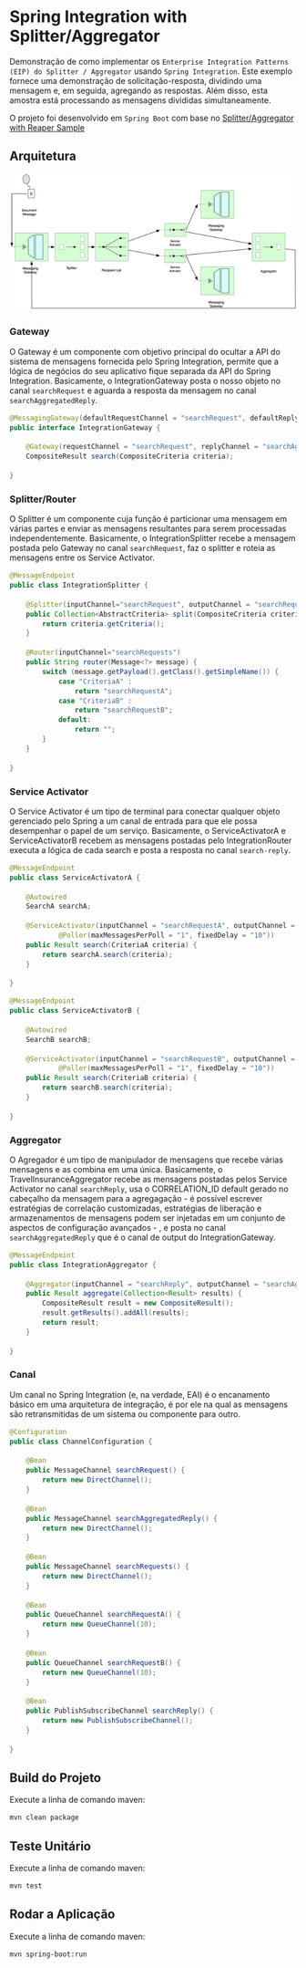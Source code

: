 # Spring Integration with Splitter/Aggregator

Demonstração de como implementar os ```Enterprise Integration Patterns (EIP) do Splitter / Aggregator``` usando ```Spring Integration```. Este exemplo fornece uma demonstração de solicitação-resposta, dividindo uma mensagem e, em seguida, agregando as respostas. Além disso, esta amostra está processando as mensagens divididas simultaneamente. 

O projeto foi desenvolvido em ```Spring Boot``` com base no [Splitter/Aggregator with Reaper Sample](http://github.com/spring-projects/spring-integration-samples/tree/master/intermediate/splitter-aggregator-reaper "Splitter/Aggregator with Reaper Sample") 

## Arquitetura
![Arquitetura spring-integration-splitter-aggregator](/src/main/resources/docs/splitter-aggregator.png)

### Gateway
O Gateway é um componente com objetivo principal do ocultar a API do sistema de mensagens fornecida pelo Spring Integration, permite que a lógica de negócios do seu aplicativo fique separada da API do Spring Integration. Basicamente, o IntegrationGateway posta o nosso objeto no canal ```searchRequest``` e aguarda a resposta da mensagem no canal ``` searchAggregatedReply ```.
```java
@MessagingGateway(defaultRequestChannel = "searchRequest", defaultReplyChannel = "searchAggregatedReply", defaultReplyTimeout = "20000")
public interface IntegrationGateway {
	
	@Gateway(requestChannel = "searchRequest", replyChannel = "searchAggregatedReply")
	CompositeResult search(CompositeCriteria criteria);

}
```
### Splitter/Router
O Splitter é um componente cuja função é particionar uma mensagem em várias partes e enviar as mensagens resultantes para serem processadas independentemente. Basicamente, o IntegrationSplitter recebe a mensagem postada pelo Gateway no canal ``` searchRequest ```, faz o splitter e roteia as mensagens entre os Service Activator.
```java
@MessageEndpoint
public class IntegrationSplitter {
	
	@Splitter(inputChannel="searchRequest", outputChannel = "searchRequests")
	public Collection<AbstractCriteria> split(CompositeCriteria criteria) {
		return criteria.getCriteria();
	}
	
	@Router(inputChannel="searchRequests")
	public String router(Message<?> message) {
		switch (message.getPayload().getClass().getSimpleName()) {
			case "CriteriaA" :
				return "searchRequestA";
			case "CriteriaB" :
				return "searchRequestB";
			default:
	            return "";
		}
	}

}
```
### Service Activator
O Service Activator é um tipo de terminal para conectar qualquer objeto gerenciado pelo Spring a um canal de entrada para que ele possa desempenhar o papel de um serviço. Basicamente, o ServiceActivatorA e ServiceActivatorB recebem as mensagens postadas pelo IntegrationRouter executa a lógica de cada search e posta a resposta no canal ``` search-reply ```.
```java
@MessageEndpoint
public class ServiceActivatorA {
	
	@Autowired
	SearchA searchA;
	
	@ServiceActivator(inputChannel = "searchRequestA", outputChannel = "searchReply", poller = 
			@Poller(maxMessagesPerPoll = "1", fixedDelay = "10"))
	public Result search(CriteriaA criteria) {
		return searchA.search(criteria);
	}

}
```
```java
@MessageEndpoint
public class ServiceActivatorB {
	
	@Autowired
	SearchB searchB;
	
	@ServiceActivator(inputChannel = "searchRequestB", outputChannel = "searchReply", poller = 
			@Poller(maxMessagesPerPoll = "1", fixedDelay = "10"))
	public Result search(CriteriaB criteria) {
		return searchB.search(criteria);
	}

}
```
### Aggregator
O Agregador é um tipo de manipulador de mensagens que recebe várias mensagens e as combina em uma única. Basicamente, o TravelInsuranceAggregator recebe as mensagens postadas pelos Service Activator no canal ``` searchReply ```, usa o CORRELATION_ID default gerado no cabeçalho da mensagem para a agregagação - é possível escrever estratégias de correlação customizadas, estratégias de liberação e armazenamentos de mensagens podem ser injetadas em um conjunto de aspectos de configuração avançados - , e posta no canal ``` searchAggregatedReply ``` que é o canal de output do IntegrationGateway.
```java
@MessageEndpoint
public class IntegrationAggregator {

	@Aggregator(inputChannel = "searchReply", outputChannel = "searchAggregatedReply", sendPartialResultsOnExpiry = "true")
	public Result aggregate(Collection<Result> results) {
		CompositeResult result = new CompositeResult();
		result.getResults().addAll(results);
		return result;
	}

}
```
### Canal
Um canal no Spring Integration (e, na verdade, EAI) é o encanamento básico em uma arquitetura de integração, é por ele na qual as mensagens são retransmitidas de um sistema ou componente para outro.
```java
@Configuration
public class ChannelConfiguration {
	
	@Bean
	public MessageChannel searchRequest() {
		return new DirectChannel();
	}
	
	@Bean
	public MessageChannel searchAggregatedReply() {
		return new DirectChannel();
	}
	
	@Bean
	public MessageChannel searchRequests() {
		return new DirectChannel();
	}
	
	@Bean
	public QueueChannel searchRequestA() {
		return new QueueChannel(10);
	}
	
	@Bean
	public QueueChannel searchRequestB() {
		return new QueueChannel(10);
	}
	
	@Bean
	public PublishSubscribeChannel searchReply() {
		return new PublishSubscribeChannel();
	}

}
```
## Build do Projeto
Execute a linha de comando maven:
```sh
mvn clean package
```

## Teste Unitário
Execute a linha de comando maven:
```sh
mvn test
```

## Rodar a Aplicação
Execute a linha de comando maven:
```sh
mvn spring-boot:run
```
```


